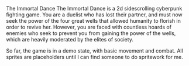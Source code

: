 The Immortal Dance
The Immortal Dance is a 2d sidescrolling cyberpunk fighting game. You are a duelist who has lost their partner, and must now seek the power of the four great wells that allowed humanity to florish in order to revive her. However, you are faced with countless hoards of enemies who seek to prevent you from gaining the power of the wells, which are heavily moderated by the elites of society.

So far, the game is in a demo state, with basic movement and combat. All sprites are placeholders until I can find someone to do spritework for me.
